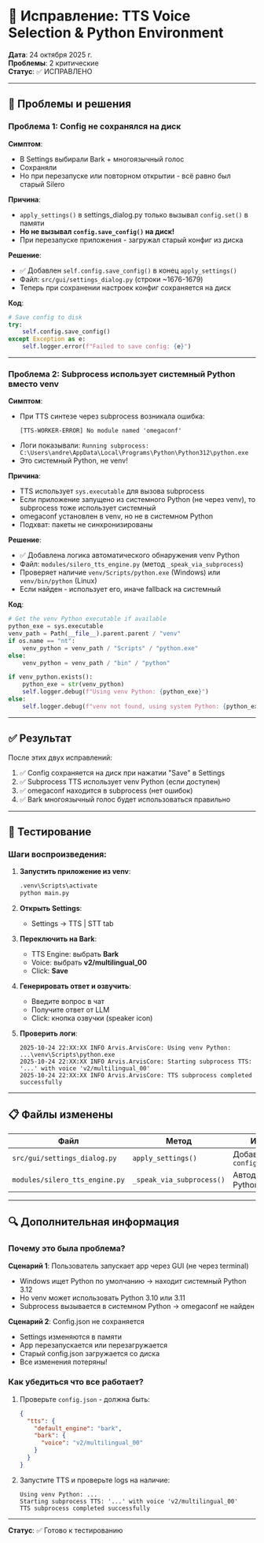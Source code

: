 # 🔧 Исправление: TTS Voice Selection & Python Environment

**Дата**: 24 октября 2025 г.  
**Проблемы**: 2 критические  
**Статус**: ✅ ИСПРАВЛЕНО

---

## 🐛 Проблемы и решения

### Проблема 1: Config не сохранялся на диск

**Симптом**: 
- В Settings выбирали Bark + многоязычный голос
- Сохраняли
- Но при перезапуске или повторном открытии - всё равно был старый Silero

**Причина**:
- `apply_settings()` в settings_dialog.py только вызывал `config.set()` в памяти
- **Но не вызывал `config.save_config()` на диск!**
- При перезапуске приложения - загружал старый конфиг из диска

**Решение**:
- ✅ Добавлен `self.config.save_config()` в конец `apply_settings()` 
- Файл: `src/gui/settings_dialog.py` (строки ~1676-1679)
- Теперь при сохранении настроек конфиг сохраняется на диск

**Код**:
```python
# Save config to disk
try:
    self.config.save_config()
except Exception as e:
    self.logger.error(f"Failed to save config: {e}")
```

---

### Проблема 2: Subprocess использует системный Python вместо venv

**Симптом**:
- При TTS синтезе через subprocess возникала ошибка:
  ```
  [TTS-WORKER-ERROR] No module named 'omegaconf'
  ```
- Логи показывали: `Running subprocess: C:\Users\andre\AppData\Local\Programs\Python\Python312\python.exe`
- Это системный Python, не venv!

**Причина**:
- TTS использует `sys.executable` для вызова subprocess
- Если приложение запущено из системного Python (не через venv), то subprocess тоже использует системный
- omegaconf установлен в venv, но не в системном Python
- Подхват: пакеты не синхронизированы

**Решение**:
- ✅ Добавлена логика автоматического обнаружения venv Python
- Файл: `modules/silero_tts_engine.py` (метод `_speak_via_subprocess`)
- Проверяет наличие `venv/Scripts/python.exe` (Windows) или `venv/bin/python` (Linux)
- Если найден - использует его, иначе fallback на системный

**Код**:
```python
# Get the venv Python executable if available
python_exe = sys.executable
venv_path = Path(__file__).parent.parent / "venv"
if os.name == "nt":
    venv_python = venv_path / "Scripts" / "python.exe"
else:
    venv_python = venv_path / "bin" / "python"

if venv_python.exists():
    python_exe = str(venv_python)
    self.logger.debug(f"Using venv Python: {python_exe}")
else:
    self.logger.debug(f"venv not found, using system Python: {python_exe}")
```

---

## ✅ Результат

После этих двух исправлений:

1. ✅ Config сохраняется на диск при нажатии "Save" в Settings
2. ✅ Subprocess TTS использует venv Python (если доступен)
3. ✅ omegaconf находится в subprocess (нет ошибок)
4. ✅ Bark многоязычный голос будет использоваться правильно

---

## 📝 Тестирование

### Шаги воспроизведения:

1. **Запустить приложение из venv**:
   ```bash
   .venv\Scripts\activate
   python main.py
   ```

2. **Открыть Settings**:
   - Settings → TTS | STT tab

3. **Переключить на Bark**:
   - TTS Engine: выбрать **Bark**
   - Voice: выбрать **v2/multilingual_00**
   - Click: **Save**

4. **Генерировать ответ и озвучить**:
   - Введите вопрос в чат
   - Получите ответ от LLM
   - Click: кнопка озвучки (speaker icon)

5. **Проверить логи**:
   ```
   2025-10-24 22:XX:XX INFO Arvis.ArvisCore: Using venv Python: ...\venv\Scripts\python.exe
   2025-10-24 22:XX:XX INFO Arvis.ArvisCore: Starting subprocess TTS: '...' with voice 'v2/multilingual_00'
   2025-10-24 22:XX:XX INFO Arvis.ArvisCore: TTS subprocess completed successfully
   ```

---

## 📋 Файлы изменены

| Файл | Метод | Изменение |
|------|-------|-----------|
| `src/gui/settings_dialog.py` | `apply_settings()` | Добавлен `config.save_config()` |
| `modules/silero_tts_engine.py` | `_speak_via_subprocess()` | Автодетект venv Python |

---

## 🔍 Дополнительная информация

### Почему это была проблема?

**Сценарий 1**: Пользователь запускает app через GUI (не через terminal)
- Windows ищет Python по умолчанию → находит системный Python 3.12
- Но venv может использовать Python 3.10 или 3.11
- Subprocess вызывается в системном Python → omegaconf не найден

**Сценарий 2**: Config.json не сохраняется
- Settings изменяются в памяти
- App перезапускается или перезагружается
- Старый config.json загружается со диска
- Все изменения потеряны!

### Как убедиться что все работает?

1. Проверьте `config.json` - должна быть:
   ```json
   {
     "tts": {
       "default_engine": "bark",
       "bark": {
         "voice": "v2/multilingual_00"
       }
     }
   }
   ```

2. Запустите TTS и проверьте logs на наличие:
   ```
   Using venv Python: ...
   Starting subprocess TTS: '...' with voice 'v2/multilingual_00'
   TTS subprocess completed successfully
   ```

---

**Статус**: ✅ Готово к тестированию
